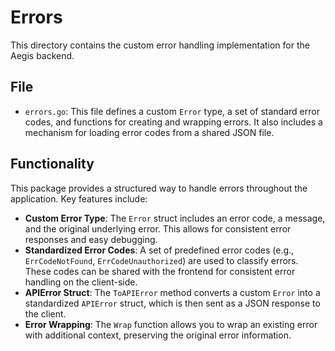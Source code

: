 # Errors

This directory contains the custom error handling implementation for the Aegis backend.

## File

*   `errors.go`: This file defines a custom `Error` type, a set of standard error codes, and functions for creating and wrapping errors. It also includes a mechanism for loading error codes from a shared JSON file.

## Functionality

This package provides a structured way to handle errors throughout the application. Key features include:

*   **Custom Error Type**: The `Error` struct includes an error code, a message, and the original underlying error. This allows for consistent error responses and easy debugging.
*   **Standardized Error Codes**: A set of predefined error codes (e.g., `ErrCodeNotFound`, `ErrCodeUnauthorized`) are used to classify errors. These codes can be shared with the frontend for consistent error handling on the client-side.
*   **APIError Struct**: The `ToAPIError` method converts a custom `Error` into a standardized `APIError` struct, which is then sent as a JSON response to the client.
*   **Error Wrapping**: The `Wrap` function allows you to wrap an existing error with additional context, preserving the original error information.
